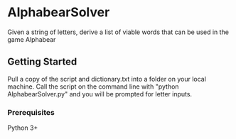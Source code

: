# AlphabearSolver

Given a string of letters, derive a list of viable words that can be used in the game Alphabear

## Getting Started

Pull a copy of the script and dictionary.txt into a folder on your local machine. Call the script
on the command line with "python AlphabearSolver.py" and you will be prompted for letter inputs.

### Prerequisites

Python 3+
